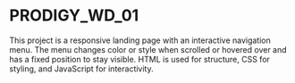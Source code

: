 # PRODIGY_WD_01
This project is a responsive landing page with an interactive navigation menu. The menu changes color or style when scrolled or hovered over and has a fixed position to stay visible. HTML is used for structure, CSS for styling, and JavaScript for interactivity.
